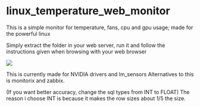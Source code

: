 # linux_temperature_web_monitor

This is a simple monitor for temperature, fans, cpu and gpu usage; made for the powerful linux

Simply extract the folder in your web server, run it and follow the instructions given when browsing with your web browser

<img src="http://i.imgur.com/pb8qTVM.png">

This is currently made for NVIDIA drivers and lm_sensors
Alternatives to this is monitorix and zabbix.

(If you want better accuracy, change the sql types from INT to FLOAT)
The reason i choose INT is because it makes the row sizes about 1/5 the size.
